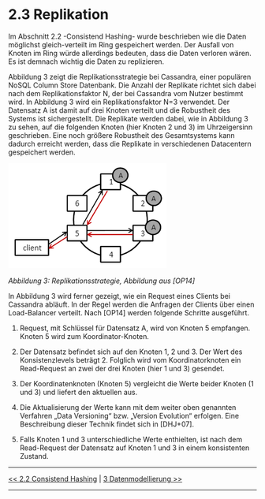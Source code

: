 # 2.3 Replikation

Im Abschnitt 2.2 -Consistend Hashing- wurde beschrieben wie die Daten möglichst gleich-verteilt im Ring gespeichert werden. Der Ausfall von Knoten im Ring würde allerdings bedeuten, dass die Daten verloren wären. Es ist demnach wichtig die Daten zu replizieren. 

Abbildung 3 zeigt die Replikationsstrategie bei Cassandra, einer populären NoSQL Column Store Datenbank. Die Anzahl der Replikate richtet sich dabei nach dem Replikationsfaktor N, der bei Cassandra vom Nutzer bestimmt wird. In Abbildung 3 wird ein Replikationsfaktor N=3 verwendet. Der Datensatz A ist damit auf drei Knoten verteilt und die Robustheit des Systems ist sichergestellt. Die Replikate werden dabei, wie in Abbildung 3 zu sehen, auf die folgenden Knoten (hier Knoten 2 und 3) im Uhrzeigersinn geschrieben. Eine noch größere Robustheit des Gesamtsystems kann dadurch erreicht werden, dass die Replikate in verschiedenen Datacentern gespeichert werden.

![Alternativer Text](images/replikation_01.PNG "Optionaler Titel")

*Abbildung 3: Replikationsstrategie, Abbildung aus [OP14]*

In Abbildung 3 wird ferner gezeigt, wie ein Request eines Clients bei Cassandra abläuft. In der Regel werden die Anfragen der Clients über einen Load-Balancer verteilt. Nach [OP14] werden folgende Schritte ausgeführt.

1. Request, mit Schlüssel für Datensatz A, wird von Knoten 5 empfangen. Knoten 5 wird zum Koordinator-Knoten.

2. Der Datensatz befindet sich auf den Knoten 1, 2 und 3. Der Wert des Konsistenzlevels beträgt 2. Folglich wird vom Koordinatorknoten ein Read-Request an zwei der drei Knoten (hier 1 und 3) gesendet.

3. Der Koordinatenknoten (Knoten 5) vergleicht die Werte beider Knoten (1 und 3) und liefert den aktuellen aus.

4. Die Aktualisierung der Werte kann mit dem weiter oben genannten Verfahren „Data Versioning“ bzw. „Version Evolution“ erfolgen. Eine Beschreibung dieser Technik findet sich in [DHJ+07].

5. Falls Knoten 1 und 3 unterschiedliche Werte enthielten, ist nach dem Read-Request der Datensatz auf Knoten 1 und 3 in einem konsistenten Zustand. 

---

[<< 2.2 Consistend Hashing](grundlagen_2_2.md) | [3 Datenmodellierung >>](modellierung_3.md)

---
